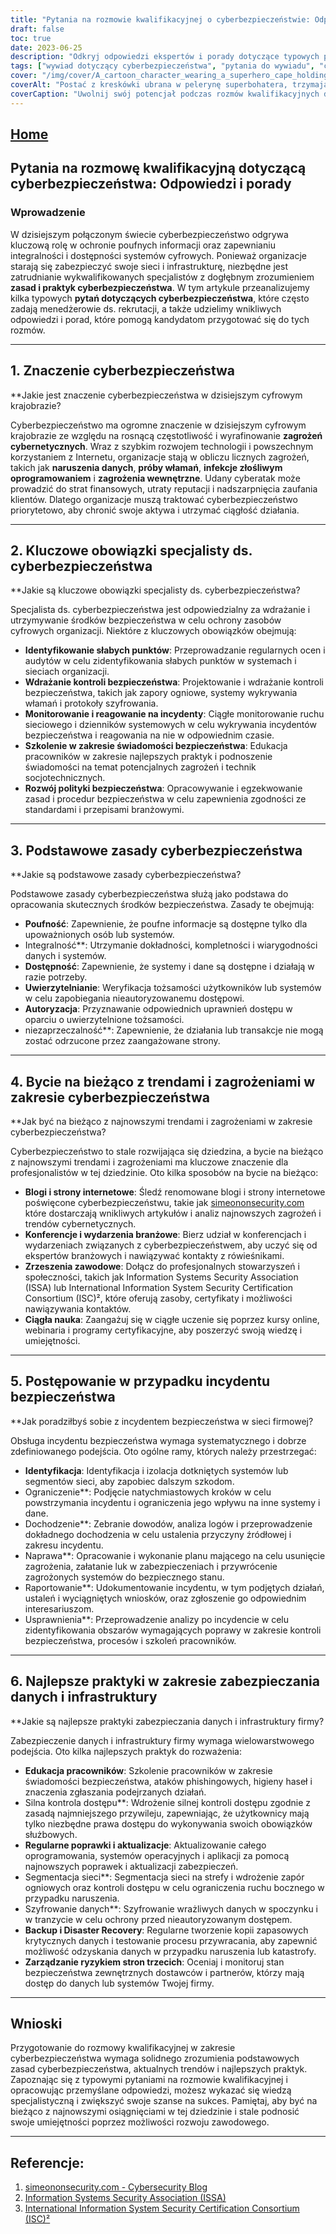 ```yaml
---
title: "Pytania na rozmowie kwalifikacyjnej o cyberbezpieczeństwie: Odpowiedzi i porady dotyczące sukcesu"
draft: false
toc: true
date: 2023-06-25
description: "Odkryj odpowiedzi ekspertów i porady dotyczące typowych pytań na rozmowach kwalifikacyjnych z zakresu cyberbezpieczeństwa, zapewniając sobie sukces na konkurencyjnym rynku pracy."
tags: ["wywiad dotyczący cyberbezpieczeństwa", "pytania do wywiadu", "cyberbezpieczeństwo praca", "kariera w cyberbezpieczeństwie", "porady dotyczące cyberbezpieczeństwa", "umiejętności w zakresie cyberbezpieczeństwa", "specjalista ds. cyberbezpieczeństwa", "trendy w cyberbezpieczeństwie", "najlepsze praktyki cyberbezpieczeństwa", "zasady cyberbezpieczeństwa", "certyfikaty cyberbezpieczeństwa", "blogi o cyberbezpieczeństwie", "konferencje dotyczące cyberbezpieczeństwa", "edukacja w zakresie cyberbezpieczeństwa", "zagrożenia cyberbezpieczeństwa", "bezpieczeństwo sieci", "bezpieczeństwo danych", "reakcja na incydent", "kontrole bezpieczeństwa", "szkolenie pracowników", "kontrola dostępu", "szyfrowanie danych", "segmentacja sieci", "tworzenie kopii zapasowych i odzyskiwanie danych", "zarządzanie ryzykiem stron trzecich", "świadomość cyberbezpieczeństwa", "Aktualizacje dotyczące cyberbezpieczeństwa", "luki w cyberbezpieczeństwie", "regulacje dotyczące cyberbezpieczeństwa"]
cover: "/img/cover/A_cartoon_character_wearing_a_superhero_cape_holding_a_shie.png"
coverAlt: "Postać z kreskówki ubrana w pelerynę superbohatera, trzymająca tarczę z symbolem kłódki."
coverCaption: "Uwolnij swój potencjał podczas rozmów kwalifikacyjnych dotyczących cyberbezpieczeństwa."
---
```


## [Home](/cyber-security-career-playbook-start/)

## Pytania na rozmowę kwalifikacyjną dotyczącą cyberbezpieczeństwa: Odpowiedzi i porady

### Wprowadzenie

W dzisiejszym połączonym świecie cyberbezpieczeństwo odgrywa kluczową rolę w ochronie poufnych informacji oraz zapewnianiu integralności i dostępności systemów cyfrowych. Ponieważ organizacje starają się zabezpieczyć swoje sieci i infrastrukturę, niezbędne jest zatrudnianie wykwalifikowanych specjalistów z dogłębnym zrozumieniem **zasad i praktyk cyberbezpieczeństwa**. W tym artykule przeanalizujemy kilka typowych **pytań dotyczących cyberbezpieczeństwa**, które często zadają menedżerowie ds. rekrutacji, a także udzielimy wnikliwych odpowiedzi i porad, które pomogą kandydatom przygotować się do tych rozmów.

______

## 1. Znaczenie cyberbezpieczeństwa

**Jakie jest znaczenie cyberbezpieczeństwa w dzisiejszym cyfrowym krajobrazie?

Cyberbezpieczeństwo ma ogromne znaczenie w dzisiejszym cyfrowym krajobrazie ze względu na rosnącą częstotliwość i wyrafinowanie **zagrożeń cybernetycznych**. Wraz z szybkim rozwojem technologii i powszechnym korzystaniem z Internetu, organizacje stają w obliczu licznych zagrożeń, takich jak **naruszenia danych**, **próby włamań**, **infekcje złośliwym oprogramowaniem** i **zagrożenia wewnętrzne**. Udany cyberatak może prowadzić do strat finansowych, utraty reputacji i nadszarpnięcia zaufania klientów. Dlatego organizacje muszą traktować cyberbezpieczeństwo priorytetowo, aby chronić swoje aktywa i utrzymać ciągłość działania.

______

## 2. Kluczowe obowiązki specjalisty ds. cyberbezpieczeństwa

**Jakie są kluczowe obowiązki specjalisty ds. cyberbezpieczeństwa?

Specjalista ds. cyberbezpieczeństwa jest odpowiedzialny za wdrażanie i utrzymywanie środków bezpieczeństwa w celu ochrony zasobów cyfrowych organizacji. Niektóre z kluczowych obowiązków obejmują:

- **Identyfikowanie słabych punktów**: Przeprowadzanie regularnych ocen i audytów w celu zidentyfikowania słabych punktów w systemach i sieciach organizacji.
- **Wdrażanie kontroli bezpieczeństwa**: Projektowanie i wdrażanie kontroli bezpieczeństwa, takich jak zapory ogniowe, systemy wykrywania włamań i protokoły szyfrowania.
- **Monitorowanie i reagowanie na incydenty**: Ciągłe monitorowanie ruchu sieciowego i dzienników systemowych w celu wykrywania incydentów bezpieczeństwa i reagowania na nie w odpowiednim czasie.
- **Szkolenie w zakresie świadomości bezpieczeństwa**: Edukacja pracowników w zakresie najlepszych praktyk i podnoszenie świadomości na temat potencjalnych zagrożeń i technik socjotechnicznych.
- **Rozwój polityki bezpieczeństwa**: Opracowywanie i egzekwowanie zasad i procedur bezpieczeństwa w celu zapewnienia zgodności ze standardami i przepisami branżowymi.

______

## 3. Podstawowe zasady cyberbezpieczeństwa

**Jakie są podstawowe zasady cyberbezpieczeństwa?

Podstawowe zasady cyberbezpieczeństwa służą jako podstawa do opracowania skutecznych środków bezpieczeństwa. Zasady te obejmują:

- **Poufność**: Zapewnienie, że poufne informacje są dostępne tylko dla upoważnionych osób lub systemów.
- Integralność**: Utrzymanie dokładności, kompletności i wiarygodności danych i systemów.
- **Dostępność**: Zapewnienie, że systemy i dane są dostępne i działają w razie potrzeby.
- **Uwierzytelnianie**: Weryfikacja tożsamości użytkowników lub systemów w celu zapobiegania nieautoryzowanemu dostępowi.
- **Autoryzacja**: Przyznawanie odpowiednich uprawnień dostępu w oparciu o uwierzytelnione tożsamości.
- niezaprzeczalność**: Zapewnienie, że działania lub transakcje nie mogą zostać odrzucone przez zaangażowane strony.

______

## 4. Bycie na bieżąco z trendami i zagrożeniami w zakresie cyberbezpieczeństwa

**Jak być na bieżąco z najnowszymi trendami i zagrożeniami w zakresie cyberbezpieczeństwa?

Cyberbezpieczeństwo to stale rozwijająca się dziedzina, a bycie na bieżąco z najnowszymi trendami i zagrożeniami ma kluczowe znaczenie dla profesjonalistów w tej dziedzinie. Oto kilka sposobów na bycie na bieżąco:

- **Blogi i strony internetowe**: Śledź renomowane blogi i strony internetowe poświęcone cyberbezpieczeństwu, takie jak [simeononsecurity.com](https://www.simeononsecurity.com/) które dostarczają wnikliwych artykułów i analiz najnowszych zagrożeń i trendów cybernetycznych.
- **Konferencje i wydarzenia branżowe**: Bierz udział w konferencjach i wydarzeniach związanych z cyberbezpieczeństwem, aby uczyć się od ekspertów branżowych i nawiązywać kontakty z rówieśnikami.
- **Zrzeszenia zawodowe**: Dołącz do profesjonalnych stowarzyszeń i społeczności, takich jak Information Systems Security Association (ISSA) lub International Information System Security Certification Consortium (ISC)², które oferują zasoby, certyfikaty i możliwości nawiązywania kontaktów.
- **Ciągła nauka**: Zaangażuj się w ciągłe uczenie się poprzez kursy online, webinaria i programy certyfikacyjne, aby poszerzyć swoją wiedzę i umiejętności.

______

## 5. Postępowanie w przypadku incydentu bezpieczeństwa

**Jak poradziłbyś sobie z incydentem bezpieczeństwa w sieci firmowej?

Obsługa incydentu bezpieczeństwa wymaga systematycznego i dobrze zdefiniowanego podejścia. Oto ogólne ramy, których należy przestrzegać:

- **Identyfikacja**: Identyfikacja i izolacja dotkniętych systemów lub segmentów sieci, aby zapobiec dalszym szkodom.
- Ograniczenie**: Podjęcie natychmiastowych kroków w celu powstrzymania incydentu i ograniczenia jego wpływu na inne systemy i dane.
- Dochodzenie**: Zebranie dowodów, analiza logów i przeprowadzenie dokładnego dochodzenia w celu ustalenia przyczyny źródłowej i zakresu incydentu.
- Naprawa**: Opracowanie i wykonanie planu mającego na celu usunięcie zagrożenia, załatanie luk w zabezpieczeniach i przywrócenie zagrożonych systemów do bezpiecznego stanu.
- Raportowanie**: Udokumentowanie incydentu, w tym podjętych działań, ustaleń i wyciągniętych wniosków, oraz zgłoszenie go odpowiednim interesariuszom.
- Usprawnienia**: Przeprowadzenie analizy po incydencie w celu zidentyfikowania obszarów wymagających poprawy w zakresie kontroli bezpieczeństwa, procesów i szkoleń pracowników.

______

## 6. Najlepsze praktyki w zakresie zabezpieczania danych i infrastruktury

**Jakie są najlepsze praktyki zabezpieczania danych i infrastruktury firmy?

Zabezpieczenie danych i infrastruktury firmy wymaga wielowarstwowego podejścia. Oto kilka najlepszych praktyk do rozważenia:

- **Edukacja pracowników**: Szkolenie pracowników w zakresie świadomości bezpieczeństwa, ataków phishingowych, higieny haseł i znaczenia zgłaszania podejrzanych działań.
- Silna kontrola dostępu**: Wdrożenie silnej kontroli dostępu zgodnie z zasadą najmniejszego przywileju, zapewniając, że użytkownicy mają tylko niezbędne prawa dostępu do wykonywania swoich obowiązków służbowych.
- **Regularne poprawki i aktualizacje**: Aktualizowanie całego oprogramowania, systemów operacyjnych i aplikacji za pomocą najnowszych poprawek i aktualizacji zabezpieczeń.
- Segmentacja sieci**: Segmentacja sieci na strefy i wdrożenie zapór ogniowych oraz kontroli dostępu w celu ograniczenia ruchu bocznego w przypadku naruszenia.
- Szyfrowanie danych**: Szyfrowanie wrażliwych danych w spoczynku i w tranzycie w celu ochrony przed nieautoryzowanym dostępem.
- **Backup i Disaster Recovery**: Regularne tworzenie kopii zapasowych krytycznych danych i testowanie procesu przywracania, aby zapewnić możliwość odzyskania danych w przypadku naruszenia lub katastrofy.
- **Zarządzanie ryzykiem stron trzecich**: Oceniaj i monitoruj stan bezpieczeństwa zewnętrznych dostawców i partnerów, którzy mają dostęp do danych lub systemów Twojej firmy.

______

## Wnioski

Przygotowanie do rozmowy kwalifikacyjnej w zakresie cyberbezpieczeństwa wymaga solidnego zrozumienia podstawowych zasad cyberbezpieczeństwa, aktualnych trendów i najlepszych praktyk. Zapoznając się z typowymi pytaniami na rozmowie kwalifikacyjnej i opracowując przemyślane odpowiedzi, możesz wykazać się wiedzą specjalistyczną i zwiększyć swoje szanse na sukces. Pamiętaj, aby być na bieżąco z najnowszymi osiągnięciami w tej dziedzinie i stale podnosić swoje umiejętności poprzez możliwości rozwoju zawodowego.

______

## Referencje:

1. [simeononsecurity.com - Cybersecurity Blog](https://www.simeononsecurity.com/)
2. [Information Systems Security Association (ISSA)](https://www.issa.org/)
3. [International Information System Security Certification Consortium (ISC)²](https://www.isc2.org/)
